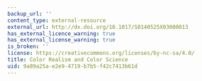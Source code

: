```yaml
---
backup_url: ''
content_type: external-resource
external_url: http://dx.doi.org/10.1017/S0140525X03000013
has_external_licence_warning: true
has_external_license_warning: true
is_broken: ''
license: https://creativecommons.org/licenses/by-nc-sa/4.0/
title: Color Realism and Color Science
uid: 9a89a25a-e2e9-4719-b7b5-f42c7413b61d
---
```

